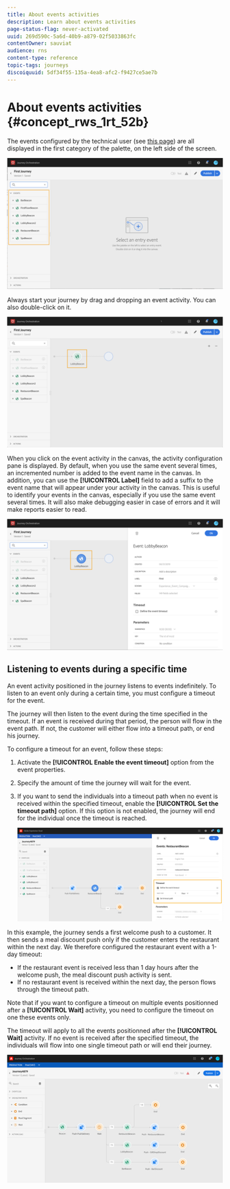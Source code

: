 ```yaml
---
title: About events activities
description: Learn about events activities
page-status-flag: never-activated
uuid: 269d590c-5a6d-40b9-a879-02f5033863fc
contentOwner: sauviat
audience: rns
content-type: reference
topic-tags: journeys
discoiquuid: 5df34f55-135a-4ea8-afc2-f9427ce5ae7b
---
```


# About events activities {#concept_rws_1rt_52b}

The events configured by the technical user (see [this page](../event/about-events.md)) are all displayed in the first category of the palette, on the left side of the screen.

 ![](../assets/journey43.png)

Always start your journey by drag and dropping an event activity. You can also double-click on it.

 ![](../assets/journey44.png)

When you click on the event activity in the canvas, the activity configuration pane is displayed. By default, when you use the same event several times, an incremented number is added to the event name in the canvas. In addition, you can use the **[!UICONTROL Label]** field to add a suffix to the event name that will appear under your activity in the canvas. This is useful to identify your events in the canvas, especially if you use the same event several times. It will also make debugging easier in case of errors and it will make reports easier to read.

 ![](../assets/journey33.png)

## Listening to events during a specific time

An event activity positioned in the journey listens to events indefinitely. To listen to an event only during a certain time, you must configure a timeout for the event.

The journey will then listen to the event during the time specified in the timeout. If an event is received during that period, the person will flow in the event path. If not, the customer will either flow into a timeout path, or end his journey.

To configure a timeout for an event, follow these steps:

1. Activate the **[!UICONTROL Enable the event timeout]** option from the event properties.

1. Specify the amount of time the journey will wait for the event.

1. If you want to send the individuals into a timeout path when no event is received within the specified timeout, enable the **[!UICONTROL Set the timeout path]** option. If this option is not enabled, the journey will end for the individual once the timeout is reached.

    ![](../assets/event-timeout.png)

In this example, the journey sends a first welcome push to a customer. It then sends a meal discount push only if the customer enters the restaurant within the next day. We therefore configured the restaurant event with a 1-day timeout:

* If the restaurant event is received less than 1 day hours after the welcome push, the meal discount push activity is sent.
* If no restaurant event is received within the next day, the person flows through the timeout path.

Note that if you want to configure a timeout on multiple events positionned after a **[!UICONTROL Wait]** activity, you need to configure the timeout on one these events only.

The timeout will apply to all the events positionned after the **[!UICONTROL Wait]** activity. If no event is received after the specified timeout, the individuals will flow into one single timeout path or will end their journey.

![](../assets/event-timeout-group.png)
